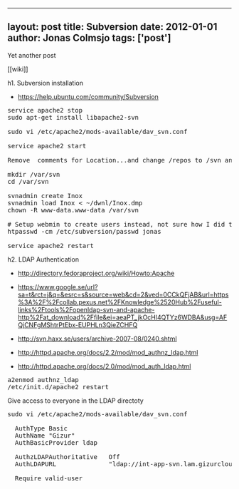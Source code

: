 
---
layout: post
title: Subversion
date: 2012-01-01
author: Jonas Colmsjo
tags: ['post']
---

Yet another post





[[wiki]]

h1. Subversion installation

* https://help.ubuntu.com/community/Subversion

<pre>
service apache2 stop
sudo apt-get install libapache2-svn

sudo vi /etc/apache2/mods-available/dav_svn.conf

service apache2 start

Remove  comments for Location...and change /repos to /svn and change path for passwd file to /etc/svn-auth-conf 

mkdir /var/svn
cd /var/svn

svnadmin create Inox
svnadmin load Inox < ~/dwnl/Inox.dmp
chown -R www-data.www-data /var/svn

# Setup webmin to create users instead, not sure how I did this though
htpasswd -cm /etc/subversion/passwd jonas

service apache2 restart
</pre>



h2. LDAP Authentication

* http://directory.fedoraproject.org/wiki/Howto:Apache

* https://www.google.se/url?sa=t&rct=j&q=&esrc=s&source=web&cd=2&ved=0CCkQFjAB&url=https%3A%2F%2Fcollab.pexus.net%2FKnowledge%2520Hub%2Fuseful-links%2Ftools%2Fopenldap-svn-and-apache-http%2Fat_download%2Ffile&ei=aeaPT_jkOcHl4QTYz6WDBA&usg=AFQjCNFgMShtrPtEbx-EUPHLn3QieZCHFQ
* http://svn.haxx.se/users/archive-2007-08/0240.shtml


* http://httpd.apache.org/docs/2.2/mod/mod_authnz_ldap.html
* http://httpd.apache.org/docs/2.0/mod/mod_auth_ldap.html


<pre>
a2enmod authnz_ldap
/etc/init.d/apache2 restart
</pre>
Give access to everyone in the LDAP directoty

<pre>
sudo vi /etc/apache2/mods-available/dav_svn.conf

  AuthType Basic
  AuthName "Gizur"
  AuthBasicProvider ldap

  AuthzLDAPAuthoritative   Off
  AuthLDAPURL              "ldap://int-app-svn.lam.gizurcloud.com:389/ou=People,dc=gizur,dc=com"

  Require valid-user
</pre>

<pre>
